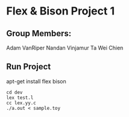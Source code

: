 # Flex & Bison Project 1
## Group Members:
Adam VanRiper
Nandan Vinjamur
Ta Wei Chien

## Run Project
apt-get install flex bison

```
cd dev
lex test.l
cc lex.yy.c
./a.out < sample.toy
```
